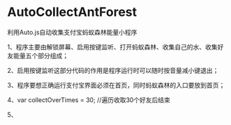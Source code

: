 <!--
 * @Author: Yimning
 * @Date: 2021-01-23 19:08:35
 * @LastEditTime: 2021-01-23 19:28:42
 * @LastEditors: Please set LastEditors
 * @Description: In User Settings Edit
 * @FilePath: \undefinedc:\Users\Yimning\Desktop\脚本\各脚本开发\AutoCollectAntForest\README.md
-->
# AutoCollectAntForest
利用Auto.js自动收集支付宝蚂蚁森林能量小程序

1、程序主要由解锁屏幕、启用按键监听、打开蚂蚁森林、收集自己的水、收集好友能量五个部分组成；

2、启用按键监听这部分代码的作用是程序运行时可以随时按音量减小键退出；

3、程序要想正确运行支付宝界面必须在首页，同时蚂蚁森林的入口要放到首页；

4、var collectOverTimes = 30;   //遍历收取30个好友后结束

5、
